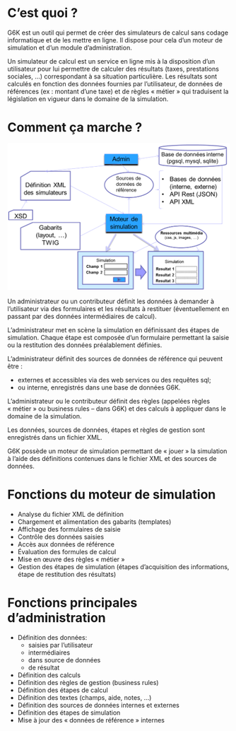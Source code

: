 <!-- title: G6K: Moteur de simulation de calcul  -->
<!-- subtitle: En savoir plus ... -->

# C’est quoi ?

G6K est un outil qui permet de créer des simulateurs de calcul sans codage informatique et de les mettre en ligne. Il dispose pour cela d’un moteur de simulation et d’un module d’administration.

Un simulateur de calcul est un service en ligne mis à la disposition d’un utilisateur pour lui permettre de calculer des résultats (taxes, prestations sociales, …) correspondant à sa situation particulière. 
Les résultats sont calculés en fonction des données fournies par l’utilisateur, de données de références (ex : montant d’une taxe) et de règles « métier » qui traduisent la législation en vigueur dans le domaine de la simulation.

# Comment ça marche ?

![](../images/fr/g6k-schema.png) 

Un administrateur ou un contributeur définit les données à demander à l’utilisateur via des formulaires et les résultats à restituer (éventuellement en passant par des données intermédiaires de calcul).

L’administrateur met en scène la simulation en définissant des étapes de simulation. Chaque étape est composée d’un formulaire permettant la saisie ou la restitution des données préalablement définies.

L’administrateur définit des sources de données de référence qui peuvent être :

- externes et accessibles via des web services ou des requêtes sql;
- ou interne, enregistrés dans une base de données G6K.

L’administrateur ou le contributeur définit des règles (appelées règles « métier » ou business rules – dans G6K) et des calculs à appliquer dans le domaine de la simulation.

Les données, sources de données, étapes et règles de gestion sont enregistrés dans un fichier XML.

G6K possède un moteur de simulation permettant de « jouer » la simulation à l’aide des définitions contenues dans le fichier XML et des sources de données.

# Fonctions du moteur de simulation

* Analyse du fichier XML de définition
* Chargement et alimentation des gabarits (templates)
* Affichage des formulaires de saisie
* Contrôle des données saisies
* Accès aux données de référence
* Évaluation des formules de calcul
* Mise en œuvre des règles « métier »
* Gestion des étapes de simulation (étapes d’acquisition des informations, étape de restitution des résultats)

# Fonctions principales d’administration

* Définition des données:
  - saisies par l’utilisateur
  - intermédiaires
  - dans source de données
  - de résultat
* Définition des calculs
* Définition des règles de gestion (business rules)
* Définition des étapes de calcul
* Définition des textes (champs, aide, notes, …)
* Définition des sources de données internes et externes
* Définition des étapes de simulation
* Mise à jour des « données de référence » internes
